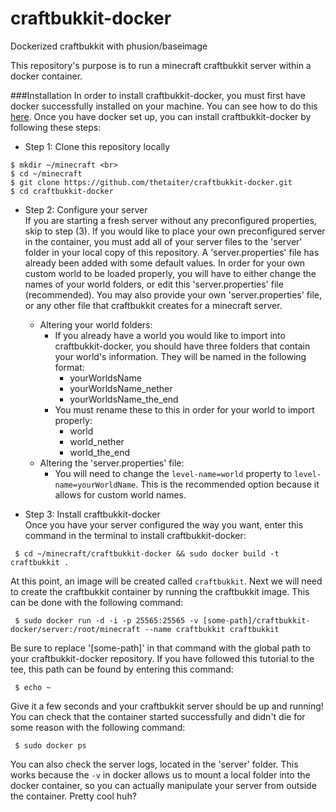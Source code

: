 craftbukkit-docker
==================
Dockerized craftbukkit with phusion/baseimage

This repository's purpose is to run a minecraft craftbukkit server within a docker container.

###Installation
In order to install craftbukkit-docker, you must first have docker successfully installed on your machine. You can see how to do this [here](http://docs.docker.com/installation/ubuntulinux/). Once you have docker set up, you can install craftbukkit-docker by following these steps:

* Step 1: Clone this repository locally
```
$ mkdir ~/minecraft <br>
$ cd ~/minecraft
$ git clone https://github.com/thetaiter/craftbukkit-docker.git
$ cd craftbukkit-docker
```
* Step 2: Configure your server<br>
  If you are starting a fresh server without any preconfigured properties, skip to step (3). If you would like to place your own preconfigured server in the container, you must add all of your server files to the 'server' folder in your local copy of this repository. A 'server.properties' file has already been added with some default values. In order for your own custom world to be loaded properly, you will have to either change the names of your world folders, or edit this 'server.properties' file (recommended). You may also provide your own 'server.properties' file, or any other file that craftbukkit creates for a minecraft server.<br>
  * Altering your world folders:
    * If you already have a world you would like to import into craftbukkit-docker, you should have three folders that contain your world's information. They will be named in the following format:
      * yourWorldsName
      * yourWorldsName_nether
      * yourWorldsName_the_end
    * You must rename these to this in order for your world to import properly:
      * world
      * world_nether
      * world_the_end
  * Altering the 'server.properties' file:
    * You will need to change the `level-name=world` property to `level-name=yourWorldName`. This is the recommended option because it allows for custom world names.<br>

* Step 3: Install craftbukkit-docker<br>
Once you have your server configured the way you want, enter this command in the terminal to install craftbukkit-docker:

```
 $ cd ~/minecraft/craftbukkit-docker && sudo docker build -t craftbukkit .
```

At this point, an image will be created called `craftbukkit`. Next we will need to create the craftbukkit container by running the craftbukkit image. This can be done with the following command:
```
 $ sudo docker run -d -i -p 25565:25565 -v [some-path]/craftbukkit-docker/server:/root/minecraft --name craftbukkit craftbukkit
```
Be sure to replace '[some-path]' in that command with the global path to your craftbukkit-docker repository. If you have followed this tutorial to the tee, this path can be found by entering this command:
```
 $ echo ~
```
Give it a few seconds and your craftbukkit server should be up and running! You can check that the container started successfully and didn't die for some reason with the following command:
```
 $ sudo docker ps
```
You can also check the server logs, located in the 'server' folder. This works because the `-v` in docker allows us to mount a local folder into the docker container, so you can actually manipulate your server from outside the container. Pretty cool huh?
